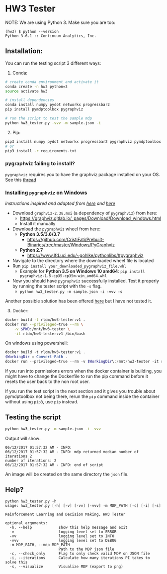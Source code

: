 # HW3 Tester

NOTE: We are using Python 3. Make sure you are too:

```
(hw3) $ python --version
Python 3.6.1 :: Continuum Analytics, Inc.
```

## Installation:

You can run the testing script 3 different ways:

1. Conda:

```bash
# create conda environment and activate it
conda create -n hw3 python=3
source activate hw3

# install dependencies
conda install numpy pydot networkx progressbar2
pip install pymdptoolbox pygraphviz

# run the script to test the sample mdp
python hw3_tester.py -vvv -m sample.json -i
```

2. Pip:

```bash
pip3 install numpy pydot networkx progressbar2 pygraphviz pymdptoolbox
# or
pip3 install -r requirements.txt
```

### pygraphviz failing to install?
`pygraphviz` requires you to have the graphviz package installed on your OS.
See this [thread](https://github.com/rldm/hw3-tester/issues/2)

### Installing `pygraphviz` on Windows

*instructions inspired and adapted from [here](https://stackoverflow.com/questions/40809758/howto-install-pygraphviz-on-windows-10-64bit) and [here](https://stackoverflow.com/questions/45093811/installing-pygraphviz-on-windows-10-64-bit-python-3-6/54890705#54890705)*

* Download `graphviz-2.38.msi` (a dependency of `pygraphviz`) from here:
  * https://graphviz.gitlab.io/_pages/Download/Download_windows.html
  * Install it manually
* Download the `pygraphviz` wheel from here:
  * **Python 3.5/3.6/3.7**
    * https://github.com/CristiFati/Prebuilt-Binaries/tree/master/Windows/PyGraphviz
  * **Python 2.7**
    * https://www.lfd.uci.edu/~gohlke/pythonlibs/#pygraphviz
* Navigate to the directory where the downloaded wheel file is located
* Run `pip install your_downloaded_pygraphviz_file.whl`
  * Example for **Python 3.5 on Windows 10 amd64**: `pip install pygraphviz-1.5-cp35-cp35m-win_amd64.whl`
* Now you should have `pygraphviz` successfully installed. Test it properly by running the tester script with the `-s` flag.
  * `python hw3_tester.py -m sample.json -i -vvv -s`

Another possible solution has been offered [here](https://stackoverflow.com/questions/45093811/installing-pygraphviz-on-windows-10-64-bit-python-3-6/53137438#53137438) but I have not tested it.

3. Docker:

```bash
docker build -t rldm/hw3-tester:v1 .
docker run --privileged=true --rm \
    -v $PWD:/mnt/hw3-tester \
    -it rldm/hw3-tester:v1 /bin/bash
```

On windows using powershell:

```powershell
docker build -t rldm/hw3-tester:v1 .
$WorkingDir = Convert-Path .
docker run --privileged=true --rm -v $WorkingDir\:/mnt/hw3-tester -it rldm/hw3-tester:v1 /bin/bash
```

If you run into permissions errors when the docker container is building, you might have to change the Dockerfile to run the pip command before it resets the user back to the non root user.

If you run the test script in the next section and it gives you trouble about pymdptoolbox not being there, rerun the `pip` command inside the container without using `pip3`, use `pip` instead.

## Testing the script

```bash
python hw3_tester.py -m sample.json -i -vvv
```

Output will show:

```
06/12/2017 01:57:32 AM - INFO:
06/12/2017 01:57:32 AM - INFO: mdp returned median number of iterations 2
number of iterations: 2
06/12/2017 01:57:32 AM - INFO: end of script
```

An image will be created on the same directory the `json` file.

## Help?

```
python hw3_tester.py -h
usage: hw3_tester.py [-h] [-v] [-vv] [-vvv] -m MDP_PATH [-c] [-i] [-s]

Reinforcement Learning and Decision Making, HW3 Tester

optional arguments:
  -h, --help            show this help message and exit
  -v                    logging level set to ERROR
  -vv                   logging level set to INFO
  -vvv                  logging level set to DEBUG
  -m MDP_PATH, --mdp MDP_PATH
                        Path to the MDP json file
  -c, --check_only      Flag to only check valid MDP on JSON file
  -i, --iterations      Calculate how many iterations PI takes to solve this
  -s, --visualize       Visualize MDP (export to png)
```

